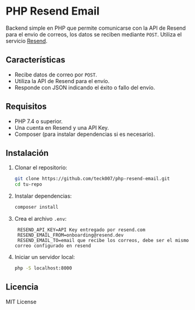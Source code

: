 # PHP Resend Email

Backend simple en PHP que permite comunicarse con la API de Resend para el envio de correos, los datos se reciben mediante `POST`. Utiliza el servicio [Resend](https://resend.com/).

## Características
- Recibe datos de correo por `POST`.
- Utiliza la API de Resend para el envío.
- Responde con JSON indicando el éxito o fallo del envío.

## Requisitos
- PHP 7.4 o superior.
- Una cuenta en Resend y una API Key.
- Composer (para instalar dependencias si es necesario).

## Instalación
1. Clonar el repositorio:
   ```sh
   git clone https://github.com/teck007/php-resend-email.git
   cd tu-repo
   ```
2. Instalar dependencias:
   ```sh
   composer install
   ```
3. Crea el archivo `.env`:
   ```env
    RESEND_API_KEY=API Key entregado por resend.com
    RESEND_EMAIL_FROM=onboarding@resend.dev
    RESEND_EMAIL_TO=email que recibe los correos, debe ser el mismo correo configurado en resend
   ```
4. Iniciar un servidor local:
   ```sh
   php -S localhost:8000
   ```

## Licencia
MIT License

